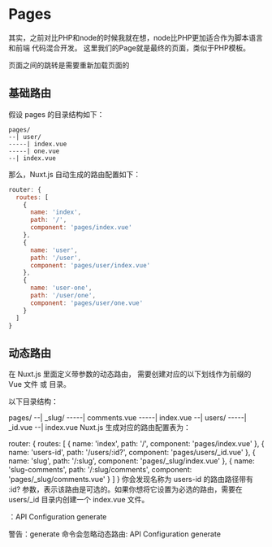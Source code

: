 # Pages

其实，之前对比PHP和node的时候我就在想，node比PHP更加适合作为脚本语言和前端
代码混合开发。
这里我们的Page就是最终的页面，类似于PHP模板。

页面之间的跳转是需要重新加载页面的

## 基础路由
假设 pages 的目录结构如下：

```
pages/
--| user/
-----| index.vue
-----| one.vue
--| index.vue
```
那么，Nuxt.js 自动生成的路由配置如下：

```js
router: {
  routes: [
    {
      name: 'index',
      path: '/',
      component: 'pages/index.vue'
    },
    {
      name: 'user',
      path: '/user',
      component: 'pages/user/index.vue'
    },
    {
      name: 'user-one',
      path: '/user/one',
      component: 'pages/user/one.vue'
    }
  ]
}
```

## 动态路由
在 Nuxt.js 里面定义带参数的动态路由，
需要创建对应的以下划线作为前缀的 Vue 文件 或 目录。

以下目录结构：

pages/
--| _slug/
-----| comments.vue
-----| index.vue
--| users/
-----| _id.vue
--| index.vue
Nuxt.js 生成对应的路由配置表为：

router: {
  routes: [
    {
      name: 'index',
      path: '/',
      component: 'pages/index.vue'
    },
    {
      name: 'users-id',
      path: '/users/:id?',
      component: 'pages/users/_id.vue'
    },
    {
      name: 'slug',
      path: '/:slug',
      component: 'pages/_slug/index.vue'
    },
    {
      name: 'slug-comments',
      path: '/:slug/comments',
      component: 'pages/_slug/comments.vue'
    }
  ]
}
你会发现名称为 users-id 的路由路径带有 :id? 参数，表示该路由是可选的。如果你想将它设置为必选的路由，需要在 users/_id 目录内创建一个 index.vue 文件。

：API Configuration generate

警告：generate 命令会忽略动态路由: API Configuration generate
